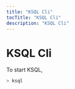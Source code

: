 ```yaml
---
title: "KSQL Cli"
tocTitle: "KSQL Cli"
description: "KSQL Cli"
---
```


# KSQL Cli

To start KSQL,

```bash
> ksql
```


 